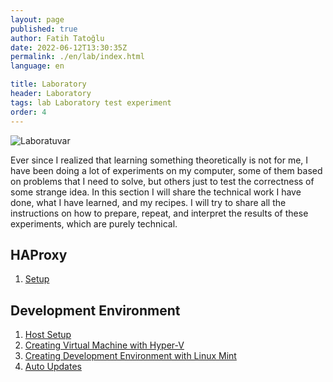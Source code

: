 ```yaml
---
layout: page
published: true
author: Fatih Tatoğlu
date: 2022-06-12T13:30:35Z
permalink: ./en/lab/index.html
language: en

title: Laboratory
header: Laboratory
tags: lab Laboratory test experiment
order: 4
---
```


![Laboratuvar](../image/laboratuvar.jpg "Ivan Samkov - [Pexels](https://www.pexels.com/tr-tr/fotograf/bardak-renkli-renkler-laboratuvar-9628807/)")

Ever since I realized that learning something theoretically is not for me, I have been doing a lot of experiments on my computer, some of them based on problems that I need to solve, but others just to test the correctness of some strange idea. In this section I will share the technical work I have done, what I have learned, and my recipes. I will try to share all the instructions on how to prepare, repeat, and interpret the results of these experiments, which are purely technical.

## HAProxy

1. [Setup](./lab/haproxy/setup.html)

## Development Environment

1. [Host Setup](./en/lab/environment/setup.html)
2. [Creating Virtual Machine with Hyper-V](./en/lab/environment/hyperv.html)
3. [Creating Development Environment with Linux Mint](./en/lab/environment/dev-setup-mint.html)
4. [Auto Updates](./en/lab/environment/auto-update.html)
